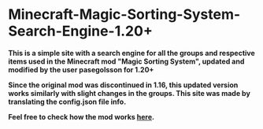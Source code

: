 # Minecraft-Magic-Sorting-System-Search-Engine-1.20+

**This is a simple site with a search engine for all the groups and respective items used in the Minecraft mod "Magic Sorting System", updated and modified by the user pasegolsson for 1.20+**

**Since the original mod was discontinued in 1.16, this updated version works similarly with slight changes in the groups. This site was made by translating the config.json file info.**

**Feel free to check how the mod works [here](https://github.com/jhuckaby/magic-sorting-system).**
